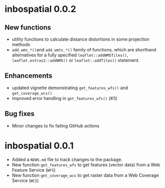 # inbospatial 0.0.2

## New functions

* utility functions to calculate distance distortions in some
  projection methods
* `add_wms_*()`and `add_wmts_*()` family of functions, which are shorthand
  alternatives for a fully specified `leaflet::addWMSTiles()`,
  `leaflet.extras2::addWMS()` or
  `leaflet::addTiles()` statement.

## Enhancements

* updated vignette demonstrating `get_features_wfs()` and `get_coverage_wcs()`
* improved error handling in `get_features_wfs()` (#3)

## Bug fixes

* Minor changes to fix failing GitHub actions

# inbospatial 0.0.1

* Added a `NEWS.md` file to track changes to the package.
* New function `get_features_wfs` to get features (vector data) from a Web
  Feature Service (`WFS`)
* New function `get_coverage_wcs` to get raster data from a Web Coverage Service
  (`WCS`)
